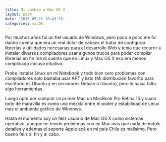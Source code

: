 ```yaml
---
title: Mi cambio a Mac OS X
layout: post
date: '2015-05-22 10:43:28'
categories: macOS
---
```


Por muchos años fui un fiel usuario de Windows, pero poco a poco me fui dando cuenta que era un real dolor de cabeza el tratar de configurar librerías y utilidades necesarias para el desarrollo Web y tenia que recurrir a instalar diversos compiladores usar algunos trucos para poder compilar librerías en fin me di cuenta que en Linux y Mac OS X eso era menos complicado incluso intuitivo.

Probe instalar Linux en mi Notebook y todo bien cero problemas con compiladores solo bastaba usar APT y listo (Mi distribución favorito para escritorio es Ubuntu y en servidores Debian o Ubuntu), pero le hacia falta algo herramientas.

Luego opte por comprar mi primer Mac un MacBook Pro Retina 15 y vuala todo de maravilla es como una mezcla entre el poder y estabilidad de Linux mas el ambiente gráfico de Windows.

Hasta el momento soy un feliz usuario de Mac OS X como sistemas operativo, aunque he tenido problemas con mi Mac mas que nada de indole detalles y ademas el soporte Apple acá en mi país Chile es malísimo. Pero bueno feliz al fin y al cabo.